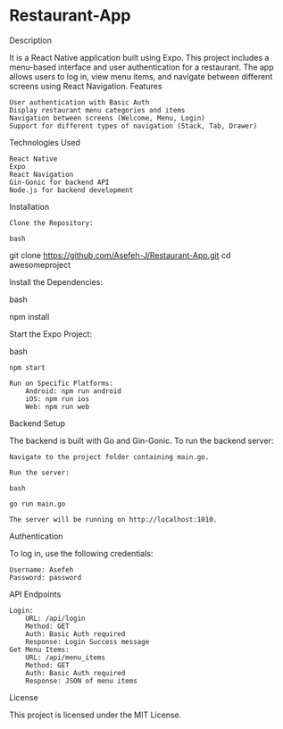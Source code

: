# Restaurant-App

Description

It is a React Native application built using Expo. This project includes a menu-based interface and user authentication for a restaurant. The app allows users to log in, view menu items, and navigate between different screens using React Navigation.
Features

    User authentication with Basic Auth
    Display restaurant menu categories and items
    Navigation between screens (Welcome, Menu, Login)
    Support for different types of navigation (Stack, Tab, Drawer)

Technologies Used

    React Native
    Expo
    React Navigation
    Gin-Gonic for backend API
    Node.js for backend development

Installation

    Clone the Repository:

    bash

git clone https://github.com/Asefeh-J/Restaurant-App.git
cd awesomeproject

Install the Dependencies:

bash

npm install

Start the Expo Project:

bash

    npm start

    Run on Specific Platforms:
        Android: npm run android
        iOS: npm run ios
        Web: npm run web

Backend Setup

The backend is built with Go and Gin-Gonic. To run the backend server:

    Navigate to the project folder containing main.go.

    Run the server:

    bash

    go run main.go

    The server will be running on http://localhost:1010.

Authentication

To log in, use the following credentials:

    Username: Asefeh
    Password: password

API Endpoints

    Login:
        URL: /api/login
        Method: GET
        Auth: Basic Auth required
        Response: Login Success message
    Get Menu Items:
        URL: /api/menu_items
        Method: GET
        Auth: Basic Auth required
        Response: JSON of menu items

License

This project is licensed under the MIT License.
